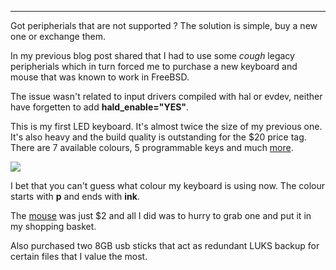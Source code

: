 
---

Got peripherials that are not supported ? The solution is simple, buy a new one or exchange them.

In my previous blog post shared that I had to use some *cough* legacy peripherials which in turn forced me to purchase a new keyboard and mouse that was known to work in FreeBSD.

The issue wasn't related to input drivers compiled with hal or evdev, neither have forgetten to add **hald_enable="YES"**.

This is my first LED keyboard. It's almost twice the size of my previous one. It's also heavy and the build quality is outstanding for the $20 price tag. There are 7 available colours, 5 programmable keys and much [more](http://pc-professional.info/keyboards/wired-keyboards/856-element-keyboard-kb1000g.html).

![]({|img|}/new_keyboard/kb.jpg)

I bet that you can't guess what colour my keyboard is using now. The colour starts with **p** and ends with **ink**.

The [mouse](http://pc-professional.info/mice/wired-mice/859-ms-1050g.html) was just $2 and all I did was to hurry to grab one and put it in my shopping basket.

Also purchased two 8GB usb sticks that act as redundant LUKS backup for certain files that I value the most.

